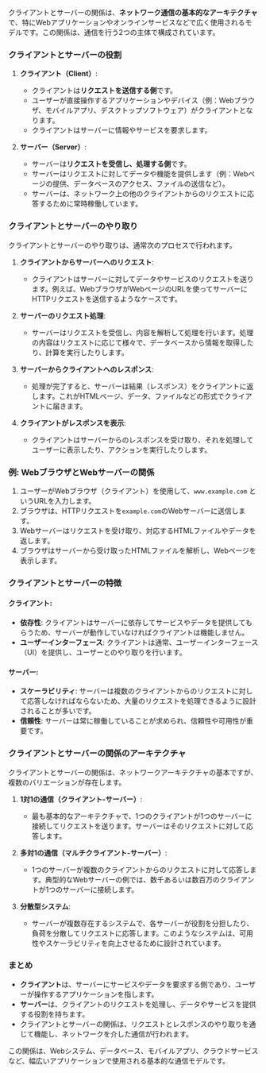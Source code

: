 クライアントとサーバーの関係は、**ネットワーク通信の基本的なアーキテクチャ**で、特にWebアプリケーションやオンラインサービスなどで広く使用されるモデルです。この関係は、通信を行う2つの主体で構成されています。

### クライアントとサーバーの役割

1. **クライアント（Client）**:
   - クライアントは**リクエストを送信する側**です。
   - ユーザーが直接操作するアプリケーションやデバイス（例：Webブラウザ、モバイルアプリ、デスクトップソフトウェア）がクライアントとなります。
   - クライアントはサーバーに情報やサービスを要求します。

2. **サーバー（Server）**:
   - サーバーは**リクエストを受信し、処理する側**です。
   - サーバーはリクエストに対してデータや機能を提供します（例：Webページの提供、データベースのアクセス、ファイルの送信など）。
   - サーバーは、ネットワーク上の他のクライアントからのリクエストに応答するために常時稼働しています。

### クライアントとサーバーのやり取り
クライアントとサーバーのやり取りは、通常次のプロセスで行われます。

1. **クライアントからサーバーへのリクエスト**:
   - クライアントはサーバーに対してデータやサービスのリクエストを送ります。例えば、WebブラウザがWebページのURLを使ってサーバーにHTTPリクエストを送信するようなケースです。

2. **サーバーのリクエスト処理**:
   - サーバーはリクエストを受信し、内容を解析して処理を行います。処理の内容はリクエストに応じて様々で、データベースから情報を取得したり、計算を実行したりします。

3. **サーバーからクライアントへのレスポンス**:
   - 処理が完了すると、サーバーは結果（レスポンス）をクライアントに返します。これがHTMLページ、データ、ファイルなどの形式でクライアントに届きます。

4. **クライアントがレスポンスを表示**:
   - クライアントはサーバーからのレスポンスを受け取り、それを処理してユーザーに表示したり、アクションを実行したりします。

### 例: WebブラウザとWebサーバーの関係
1. ユーザーがWebブラウザ（クライアント）を使用して、`www.example.com` というURLを入力します。
2. ブラウザは、HTTPリクエストを`example.com`のWebサーバーに送信します。
3. Webサーバーはリクエストを受け取り、対応するHTMLファイルやデータを返します。
4. ブラウザはサーバーから受け取ったHTMLファイルを解析し、Webページを表示します。

### クライアントとサーバーの特徴

#### クライアント:
- **依存性**: クライアントはサーバーに依存してサービスやデータを提供してもらうため、サーバーが動作していなければクライアントは機能しません。
- **ユーザーインターフェース**: クライアントは通常、ユーザーインターフェース（UI）を提供し、ユーザーとのやり取りを行います。

#### サーバー:
- **スケーラビリティ**: サーバーは複数のクライアントからのリクエストに対して応答しなければならないため、大量のリクエストを処理できるように設計されることが多いです。
- **信頼性**: サーバーは常に稼働していることが求められ、信頼性や可用性が重要です。

### クライアントとサーバーの関係のアーキテクチャ
クライアントとサーバーの関係は、ネットワークアーキテクチャの基本ですが、複数のバリエーションが存在します。

1. **1対1の通信（クライアント-サーバー）**:
   - 最も基本的なアーキテクチャで、1つのクライアントが1つのサーバーに接続してリクエストを送ります。サーバーはそのリクエストに対して応答します。

2. **多対1の通信（マルチクライアント-サーバー）**:
   - 1つのサーバーが複数のクライアントからのリクエストに対して応答します。典型的なWebサーバーの例では、数千あるいは数百万のクライアントが1つのサーバーに接続します。

3. **分散型システム**:
   - サーバーが複数存在するシステムで、各サーバーが役割を分担したり、負荷を分散してリクエストに応答します。このようなシステムは、可用性やスケーラビリティを向上させるために設計されています。

### まとめ
- **クライアント**は、サーバーにサービスやデータを要求する側であり、ユーザーが操作するアプリケーションを指します。
- **サーバー**は、クライアントのリクエストを処理し、データやサービスを提供する役割を持ちます。
- クライアントとサーバーの関係は、リクエストとレスポンスのやり取りを通じて機能し、ネットワークを介した通信が行われます。

この関係は、Webシステム、データベース、モバイルアプリ、クラウドサービスなど、幅広いアプリケーションで使用される基本的な通信モデルです。
